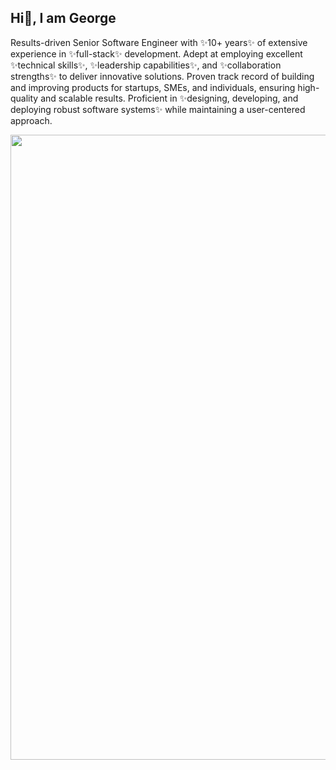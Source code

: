 ## Hi👋, I am George

Results-driven Senior Software Engineer with ✨10+ years✨ of extensive experience in ✨full-stack✨ development. Adept at employing excellent ✨technical skills✨, ✨leadership capabilities✨, and ✨collaboration strengths✨ to deliver innovative solutions. Proven track record of building and improving products for startups, SMEs, and individuals, ensuring high-quality and scalable results. Proficient in ✨designing, developing, and deploying robust software systems✨ while maintaining a user-centered approach.

<center>
  <img src="https://github.com/user-attachments/assets/3f3745a7-5bba-4473-abd1-ba87af7aa429" width="1000px">
</center>


<!--
**fosguru/fosguru** is a ✨ _special_ ✨ repository because its `README.md` (this file) appears on your GitHub profile.

Here are some ideas to get you started:

- 🔭 I’m currently working on ...
- 🌱 I’m currently learning ...
- 👯 I’m looking to collaborate on ...
- 🤔 I’m looking for help with ...
- 💬 Ask me about ...
- 📫 How to reach me: ...
- 😄 Pronouns: ...
- ⚡ Fun fact: ...
-->
